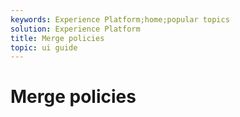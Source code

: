 ```yaml
---
keywords: Experience Platform;home;popular topics
solution: Experience Platform
title: Merge policies
topic: ui guide
---
```


# Merge policies
